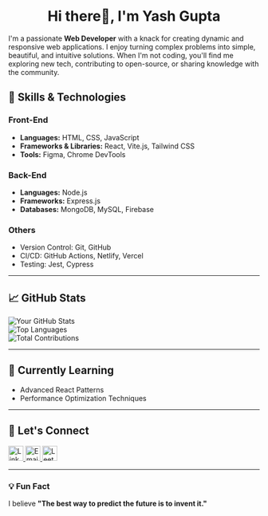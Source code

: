 
<h1 align="center">Hi there👋, I'm Yash Gupta</h1>



I'm a passionate **Web Developer** with a knack for creating dynamic and responsive web applications. I enjoy turning complex problems into simple, beautiful, and intuitive solutions. When I'm not coding, you'll find me exploring new tech, contributing to open-source, or sharing knowledge with the community.

## 🚀 Skills & Technologies

### Front-End
- **Languages:** HTML, CSS, JavaScript
- **Frameworks & Libraries:** React, Vite.js, Tailwind CSS
- **Tools:** Figma, Chrome DevTools

### Back-End
- **Languages:** Node.js
- **Frameworks:** Express.js
- **Databases:** MongoDB, MySQL, Firebase

### Others
- Version Control: Git, GitHub
- CI/CD: GitHub Actions, Netlify, Vercel
- Testing: Jest, Cypress

---

## 📈 GitHub Stats

![Your GitHub Stats](https://github-readme-stats.vercel.app/api?username=yash-1104github&show_icons=true&theme=radical)  
![Top Languages](https://github-readme-stats.vercel.app/api/top-langs/?username=yash-1104github&layout=compact&theme=radical)
<br>
![Total Contributions](https://github-readme-streak-stats.herokuapp.com/?user=yash-1104github&theme=radical)




---

## 🌱 Currently Learning
- Advanced React Patterns
- Performance Optimization Techniques

---

## 🤝 Let's Connect

<a href="https://www.linkedin.com/in/yash-gupta-1a137b223" target="_blank">
  <img src="https://cdn-icons-png.flaticon.com/512/174/174857.png" alt="LinkedIn" width="30" height="30">
</a>

<a href="mailto:gyash1104@gmail.com">
  <img src="https://cdn-icons-png.flaticon.com/512/732/732200.png" alt="Email" width="30" height="30">
</a>

<a href="https://leetcode.com/u/yash_leetcode04/" target="_blank">
  <img src="https://upload.wikimedia.org/wikipedia/commons/1/19/LeetCode_logo_black.png" alt="LeetCode" width="30" height="30">
</a>
  

---

### 💡 Fun Fact
I believe **"The best way to predict the future is to invent it."**


